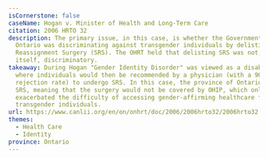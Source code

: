 ```yaml
---
isCornerstone: false
caseName: Hogan v. Minister of Health and Long-Term Care
citation: 2006 HRTO 32
description: The primary issue, in this case, is whether the Government of
  Ontario was discriminating against transgender individuals by delisting Sex
  Reassignment Surgery (SRS). The OHRT held that delisting SRS was not, in
  itself, discriminatory.
takeaway: During Hogan "Gender Identity Disorder" was viewed as a disability,
  where individuals would then be recommended by a physician (with a 90%
  rejection rate) to undergo SRS. In this case, the province of Ontario delisted
  SRS, meaning that the surgery would not be covered by OHIP, which only
  exacerbated the difficulty of accessing gender-affirming healthcare for
  transgender individuals.
url: https://www.canlii.org/en/on/onhrt/doc/2006/2006hrto32/2006hrto32.html?resultIndex=1
themes:
  - Health Care
  - Identity
province: Ontario
---
```

